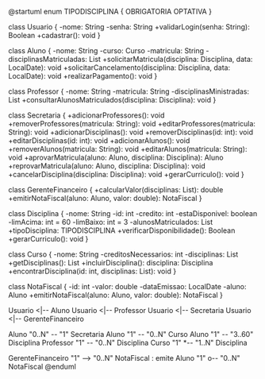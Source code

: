 @startuml
enum TIPODISCIPLINA {
  OBRIGATORIA
  OPTATIVA
}

class Usuario {
  -nome: String
  -senha: String
  +validarLogin(senha: String): Boolean
  +cadastrar(): void
}

class Aluno {
  -nome: String
  -curso: Curso
  -matricula: String
  -disciplinasMatriculadas: List<Disciplina>
  +solicitarMatricula(disciplina: Disciplina, data: LocalDate): void
  +solicitarCancelamento(disciplina: Disciplina, data: LocalDate): void
  +realizarPagamento(): void
}

class Professor {
  -nome: String
  -matricula: String
  -disciplinasMinistradas: List<Disciplina>
  +consultarAlunosMatriculados(disciplina: Disciplina): void
}

class Secretaria {
  +adicionarProfessores(): void
  +removerProfessores(matricula: String): void
  +editarProfessores(matricula: String): void
  +adicionarDisciplinas(): void
  +removerDisciplinas(id: int): void
  +editarDisciplinas(id: int): void
  +adicionarAlunos(): void
  +removerAlunos(matricula: String): void
  +editarAlunos(matricula: String): void
  +aprovarMatricula(aluno: Aluno, disciplina: Disciplina): Aluno
  +reprovarMatricula(aluno: Aluno, disciplina: Disciplina): void
  +cancelarDisciplina(disciplina: Disciplina): void
  +gerarCurriculo(): void
}

class GerenteFinanceiro {
  +calcularValor(disciplinas: List<Disciplina>): double
  +emitirNotaFiscal(aluno: Aluno, valor: double): NotaFiscal
}

class Disciplina {
  -nome: String
  -id: int
  -credito: int
  -estaDisponivel: boolean
  -limAcima: int = 60
  -limBaixo: int = 3
  -alunosMatriculados: List<Aluno>
  +tipoDisciplina: TIPODISCIPLINA
  +verificarDisponibilidade(): Boolean
  +gerarCurriculo(): void
}

class Curso {
  -nome: String
  -creditosNecessarios: int
  -disciplinas: List<Disciplina>
  +getDisciplinas(): List<Disciplina>
  +incluirDisciplina(): disciplina: Disciplina
  +encontrarDisciplina(id: int, disciplinas: List<Disciplina>): void
}

class NotaFiscal {
  -id: int
  -valor: double
  -dataEmissao: LocalDate
  -aluno: Aluno
  +emitirNotaFiscal(aluno: Aluno, valor: double): NotaFiscal
}

Usuario <|-- Aluno
Usuario <|-- Professor
Usuario <|-- Secretaria
Usuario <|-- GerenteFinanceiro

Aluno "0..N" -- "1" Secretaria
Aluno "1" -- "0..N" Curso
Aluno "1" -- "3..60" Disciplina
Professor "1" -- "0..N" Disciplina
Curso "1" *-- "1..N" Disciplina

GerenteFinanceiro "1" --> "0..N" NotaFiscal : emite
Aluno "1" o-- "0..N" NotaFiscal
@enduml